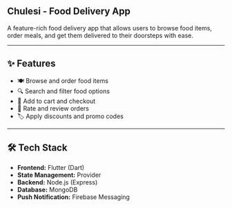 ## Chulesi - Food Delivery App

A feature-rich food delivery app that allows users to browse food items, order meals, and get them delivered to their doorsteps with ease.

---

## ✨ Features

- 🍽️ Browse and order food items  
- 🔍 Search and filter food options  
- 🛒 Add to cart and checkout   
- 🌟 Rate and review orders  
- 🏷️ Apply discounts and promo codes  

---


## 🛠️ Tech Stack

- **Frontend:** Flutter (Dart)  
- **State Management:** Provider  
- **Backend:** Node.js (Express)  
- **Database:** MongoDB
- **Push Notification:** Firebase Messaging 
